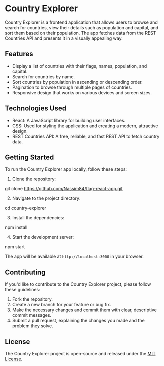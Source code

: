 # Country Explorer

Country Explorer is a frontend application that allows users to browse and search for countries, view their details such as population and capital, and sort them based on their population. The app fetches data from the REST Countries API and presents it in a visually appealing way.

## Features

- Display a list of countries with their flags, names, population, and capital.
- Search for countries by name.
- Sort countries by population in ascending or descending order.
- Pagination to browse through multiple pages of countries.
- Responsive design that works on various devices and screen sizes.

## Technologies Used

- React: A JavaScript library for building user interfaces.
- CSS: Used for styling the application and creating a modern, attractive design.
- REST Countries API: A free, reliable, and fast REST API to fetch country data.

## Getting Started

To run the Country Explorer app locally, follow these steps:

1. Clone the repository:

git clone https://github.com/Nassim84/flag-react-app.git

2. Navigate to the project directory:

cd country-explorer

3. Install the dependencies:
   
npm install

4. Start the development server:

npm start

The app will be available at `http://localhost:3000` in your browser.

## Contributing

If you'd like to contribute to the Country Explorer project, please follow these guidelines:

1. Fork the repository.
2. Create a new branch for your feature or bug fix.
3. Make the necessary changes and commit them with clear, descriptive commit messages.
4. Submit a pull request, explaining the changes you made and the problem they solve.

## License

The Country Explorer project is open-source and released under the [MIT License](LICENSE).
